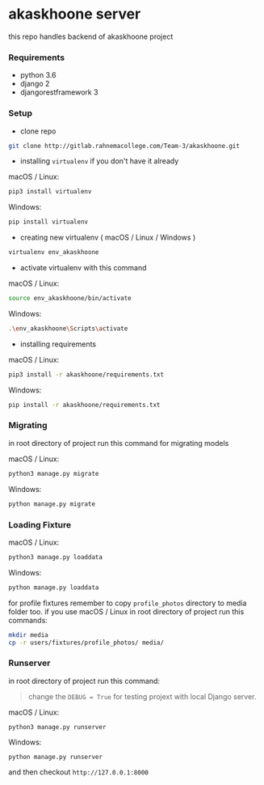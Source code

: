 # akaskhoone server
this repo handles backend of akaskhoone project

### Requirements
* python 3.6
* django 2
* djangorestframework 3

### Setup
- clone repo
```bash
git clone http://gitlab.rahnemacollege.com/Team-3/akaskhoone.git
```

- installing ```virtualenv``` if you don't have it already

macOS / Linux:
```bash
pip3 install virtualenv
```
Windows:
```bash
pip install virtualenv
```
- creating new virtualenv ( macOS / Linux / Windows )
```bash
virtualenv env_akaskhoone
```
- activate virtualenv with this command

macOS / Linux:
```bash
source env_akaskhoone/bin/activate
```
Windows:
```bash
.\env_akaskhoone\Scripts\activate
```
- installing requirements

macOS / Linux:
```bash
pip3 install -r akaskhoone/requirements.txt
```
Windows:
```bash
pip install -r akaskhoone/requirements.txt
```

### Migrating
in root directory of project run this command for migrating models

macOS / Linux:
```bash
python3 manage.py migrate
```
Windows:
```bash
python manage.py migrate
```

### Loading Fixture
macOS / Linux:
```bash
python3 manage.py loaddata
```
Windows:
```bash
python manage.py loaddata
```

for profile fixtures remember to copy `profile_photos` directory to media folder too. if you use macOS / Linux in root directory of project run this commands:
```bash
mkdir media
cp -r users/fixtures/profile_photos/ media/
```  

### Runserver
in root directory of project run this command:
> change the ```DEBUG = True``` for testing projext with local Django server. 

macOS / Linux:
```
python3 manage.py runserver
```
Windows:
```
python manage.py runserver
```

and then checkout ```http://127.0.0.1:8000```